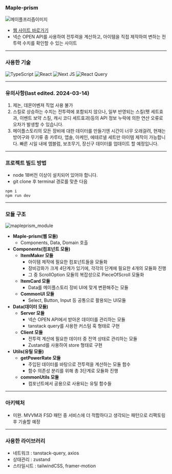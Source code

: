 ### Maple-prism
![메이플프리즘이미지](https://github.com/ilgon0110/maple-prism/assets/82035356/893d85e5-7795-4c60-90fe-6a8848542716)
- [웹 사이트 바로가기](https://maple-prism.vercel.app/)
- 넥슨 OPEN API를 사용하여 전투력을 계산하고, 아이템을 직접 제작하여 변하는 전투력 수치를 확인할 수 있는 사이트
---
### 사용한 기술
![TypeScript](https://img.shields.io/badge/typescript-3178C6?style=for-the-badge&logo=typescript&logoColor=black) ![React](https://img.shields.io/badge/react-%2320232a.svg?style=for-the-badge&logo=react&logoColor=%2361DAFB) ![Next JS](https://img.shields.io/badge/Next-black?style=for-the-badge&logo=next.js&logoColor=white) ![React Query](https://img.shields.io/badge/-React%20Query-FF4154?style=for-the-badge&logo=react%20query&logoColor=white) 

---
### 유의사항(last edited. 2024-03-14)
1. 제논, 데몬어벤져 직업 사용 불가
2. 스킬로 상승하는 수치는 전투력에 포함되지 않으나, 일부 반영되는 스킬(펫 세트효과, 이벤트 보약 스킬, 캐시 코디 세트효과)등의 API 정보 누락에 의한 연산 오류로 오차가 발생할 수 있습니다.
3. 메이플스토리의 모든 장비에 대한 데이터를 만들기엔 시간이 너무 오래걸려, 현재는 방어구와 무기류 중 카루타, 앱솔, 아케인, 에테르넬 세트만 아이템 제작이 가능합니다. 빠른 시일 내에 엠블럼, 보조무기, 장신구 데이터를 업데이트 할 예정입니다.
---
### 프로젝트 빌드 방법
- node 18버전 이상이 설치되어 있어야 합니다.
- git clone 후 terminal 경로를 맞춘 다음
```
npm i
npm run dev
```
---
### 모듈 구조
![mapleprism_module](https://github.com/ilgon0110/maple-prism/assets/82035356/3f48b78a-b807-40bf-8615-58c516512ecb)
- **Maple-prism(웹 모듈)**
    - Components, Data, Domain 호출
- **Components(컴포넌트 모듈)**
    - **ItemMaker 모듈**
        - 아이템 제작에 필요한 컴포넌트들을 모듈화
        - 장비강화가 크게 4단계가 있기에, 각각의 단계에 필요한 4개의 모듈화 진행
        - 그 중 ScrollOption 모듈의 복잡성으로 PieceOfScroll 모듈화
    - **ItemCard 모듈**
        - Data를 메이플스토리 장비 UI에 맞게 변환해주는 모듈
    - **CommonUI 모듈**
        - Select, Button, Input 등 공통으로 활용되는 UI모듈
- **Data(데이터 모듈)**
    - **Server 모듈**
        - 넥슨 OPEN API에서 받아온 데이터를 관리하는 모듈
        - tanstack query를 사용한 커스텀 훅 형태로 구현
    - **Client 모듈**
        - 전투력 계산에 필요한 데이터 중 전역 상태로 관리하는 모듈
        - Zustand를 사용하여 store 형태로 구현
- **Utils(유틸 모듈)**
    - **getPowerRate 모듈**
        - 주입된 데이터를 바탕으로 전투력을 계산하는 모듈 함수
        - 함수 의존성 분리를 위해 총 3단계로 모듈화 진행
    - **commonUtils 모듈**
        - 컴포넌트에서 공용으로 사용되는 유틸 함수들
---
### 아키텍처
- 미완. MVVM과 FSD 패턴 중 서비스에 더 적합하다고 생각되는 패턴으로 리팩토링 후 기술할 예정
---
### 사용한 라이브러리
- 네트워크 : tanstack-query, axios
- 상태관리 : zustand
- 스타일시트 : tailwindCSS, framer-motion

